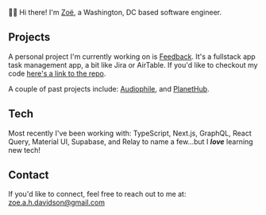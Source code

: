 :wave:&#127998; Hi there! I'm [Zoë](https://www.zoedavidson.ca/), a Washington, DC based software engineer. 

## Projects
A personal project I'm currently working on is [Feedback](https://feedback-liart.vercel.app/). It's a fullstack app task management app, a bit like Jira or AirTable. If you'd like to checkout my code [here's a link to the repo](https://github.com/zdavidson/feedback).  

A couple of past projects include: [Audiophile](https://audiophile-seven.vercel.app/), and [PlanetHub](https://planet-hub.vercel.app/).

## Tech
Most recently I've been working with: TypeScript, Next.js, GraphQL, React Query, Material UI, Supabase, and Relay to name a few...but I ***love*** learning new tech!

## Contact

If you'd like to connect, feel free to reach out to me at: zoe.a.h.davidson@gmail.com

<!--
**zdavidson/zdavidson** is a ✨ _special_ ✨ repository because its `README.md` (this file) appears on your GitHub profile.

Here are some ideas to get you started:

- 🔭 I’m currently working on ...
- 🌱 I’m currently learning ...
- 👯 I’m looking to collaborate on ...
- 🤔 I’m looking for help with ...
- 💬 Ask me about ...
- 📫 How to reach me: ...
- 😄 Pronouns: ...
- ⚡ Fun fact: ...
-->
